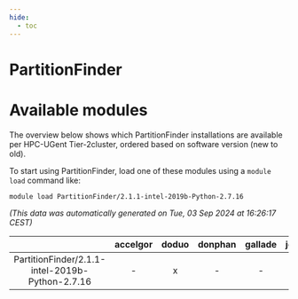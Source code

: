 ```yaml
---
hide:
  - toc
---
```


PartitionFinder
===============

# Available modules


The overview below shows which PartitionFinder installations are available per HPC-UGent Tier-2cluster, ordered based on software version (new to old).

To start using PartitionFinder, load one of these modules using a `module load` command like:

```shell
module load PartitionFinder/2.1.1-intel-2019b-Python-2.7.16
```

*(This data was automatically generated on Tue, 03 Sep 2024 at 16:26:17 CEST)*  

| |accelgor|doduo|donphan|gallade|joltik|shinx|skitty|
| :---: | :---: | :---: | :---: | :---: | :---: | :---: | :---: |
|PartitionFinder/2.1.1-intel-2019b-Python-2.7.16|-|x|-|-|-|-|x|
